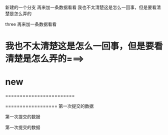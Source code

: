 新建的一个分支
再来加一条数据看看
我也不太清楚这是怎么一回事，但是要看清楚是怎么弄的

three 
再来加一条数据看看


我也不太清楚这是怎么一回事，但是要看清楚是怎么弄的===>
=======
new
========================
========================

==================
第一次提交的数据


第一次提交的数据




第一次提交的数据


